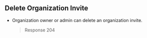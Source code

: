 ## Delete Organization Invite

* Organization owner or admin can delete an organization invite.

    > Response 204
